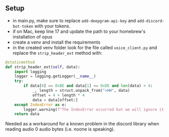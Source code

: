 ## Setup

- in main.py, make sure to replace `add-deepgram-api-key` and `add-discord-bot-token` with your tokens.
- if on Mac, keep line 17 and update the path to your homebrew's installation of opus 
- create a venv and install the requirements
- in the created venv folder look for the file called `voice_client.py` and replace the `strip_header_ext` method with:

```python
@staticmethod
def strip_header_ext(self, data):
    import logging
    logger = logging.getLogger(__name__)
    try:
        if data[0] == 0xBE and data[1] == 0xDE and len(data) > 4:
            _, length = struct.unpack_from(">HH", data)
            offset = 4 + length * 4
            data = data[offset:]
    except IndexError as e:
        logger.warning(f"The IndexError occurred but we will ignore it! Just means this part of the data probably is 0 bytes.. Data: {data}")
    return data
```

Needed as a workaround for a known problem in the discord library when reading audio 0 audio bytes (i.e. noone is speaking). 